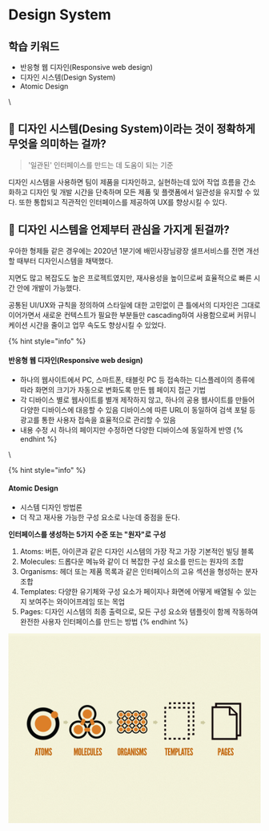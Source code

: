 # Design System

## 학습 키워드

* 반응형 웹 디자인(Responsive web design)
* 디자인 시스템(Design System)
* Atomic Design

\


## 🫥 디자인 시스템(Desing System)이라는 것이 정확하게 무엇을 의미하는 걸까?

> '일관된' 인터페이스를 만드는 데 도움이 되는 기준

디자인 시스템을 사용하면 팀이 제품을 디자인하고, 실현하는데 있어 작업 흐름을 간소화하고 디자인 및 개발 시간을 단축하며 모든 제품 및 플랫폼에서 일관성을 유지할 수 있다. 또한 통합되고 직관적인 인터페이스를 제공하여 UX를 향상시킬 수 있다.

## 🫥 디자인 시스템을 언제부터 관심을 가지게 된걸까?

우아한 형제들 같은 경우에는 2020년 1분기에 배민사장님광장 셀프서비스를 전면 개선할 때부터 디자인시스템을 채택했다.

지면도 많고 복잡도도 높은 프로젝트였지만, 재사용성을 높이므로써 효율적으로 빠른 시간 안에 개발이 가능했다.

공통된 UI/UX와 규칙을 정의하여 스타일에 대한 고민없이 큰 틀에서의 디자인은 그대로 이어가면서 새로운 컨텍스트가 필요한 부분들만 cascading하여 사용함으로써 커뮤니케이션 시간을 줄이고 업무 속도도 향상시킬 수 있었다.

{% hint style="info" %}
#### 반응형 웹 디자인(Responsive web design)

* 하나의 웹사이트에서 PC, 스마트폰, 태블릿 PC 등 접속하는 디스플레이의 종류에 따라 화면의 크기가 자동으로 변화도록 만든 웹 페이지 접근 기법
* 각 디바이스 별로 웹사이트를 별개 제작하지 않고, 하나의 공용 웹사이트를 만들어 다양한 디바이스에 대응할 수 있음 디바이스에 따른 URL이 동일하여 검색 포털 등 광고를 통한 사용자 접속을 효율적으로 관리할 수 있음
* 내용 수정 시 하나의 페이지만 수정하면 다양한 디바이스에 동일하게 반영
{% endhint %}

\


{% hint style="info" %}
#### Atomic Design

* 시스템 디자인 방법론
* 더 작고 재사용 가능한 구성 요소로 나눈데 중점을 둔다.

**인터페이스를 생성하는 5가지 수준 또는 "원자"로 구성**

1. Atoms: 버튼, 아이콘과 같은 디자인 시스템의 가장 작고 가장 기본적인 빌딩 블록
2. Molecules: 드롭다운 메뉴와 같이 더 복잡한 구성 요소를 만드는 원자의 조합
3. Organisms: 헤더 또는 제품 목록과 같은 인터페이스의 고유 섹션을 형성하는 분자 조합
4. Templates: 다양한 유기체와 구성 요소가 페이지나 화면에 어떻게 배열될 수 있는지 보여주는 와이어프레임 또는 목업
5. Pages: 디자인 시스템의 최종 출력으로, 모든 구성 요소와 템플릿이 함께 작동하여 완전한 사용자 인터페이스를 만드는 방법
{% endhint %}

![](image/atomic-design.png)
